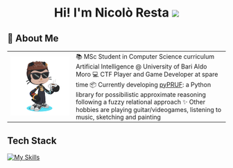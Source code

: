 <h1 align="center"> Hi! I'm Nicolò Resta <img src="https://media.giphy.com/media/hvRJCLFzcasrR4ia7z/giphy.gif" width="35"></h1>

<h2> 🚀 About Me </h2>
<table border="0">
  <tr>
    <td width="30%">
      <img src="https://github.com/ashkihotah/ashkihotah/blob/main/my_octocat.png" style="max-width: 256px; width: 100%; height: auto;">
    </td>
    <td width="70%">
        📚 MSc Student in Computer Science curriculum Artificial Intelligence @ University of Bari Aldo Moro
        💻 CTF Player and Game Developer at spare time
        📦 Currently developing <a href="https://github.com/ashkihotah/pyPRUF">pyPRUF</a>: a Python library for possibilistic approximate reasoning following a fuzzy relational approach
        ✨ Other hobbies are playing guitar/videogames, listening to music, sketching and painting
    </td>
  </tr>
</table>

## Tech Stack
[![My Skills](https://skillicons.dev/icons?i=linux,kali,bash,powershell,c,cpp,cmake,java,mysql,py,pytorch,tensorflow,godot,matlab,php,html,javascript,processing,md,git,github,docker,vscode,neovim,vim,pycharm,sublime,idea,eclipse,latex)](https://skillicons.dev)
